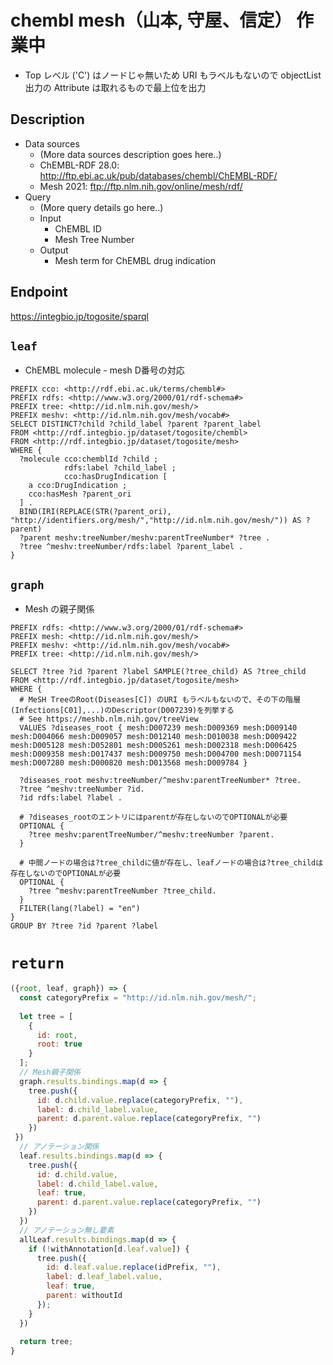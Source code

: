 # chembl mesh（山本, 守屋、信定） 作業中

* Top レベル ('C') はノードじゃ無いため URI もラベルもないので objectList 出力の Attribute は取れるもので最上位を出力

## Description

- Data sources
    - (More data sources description goes here..)
    - ChEMBL-RDF 28.0: http://ftp.ebi.ac.uk/pub/databases/chembl/ChEMBL-RDF/
    - Mesh 2021: ftp://ftp.nlm.nih.gov/online/mesh/rdf/
- Query
    - (More query details go here..)
    -  Input
        - ChEMBL ID
        - Mesh Tree Number
    - Output
        - Mesh term for ChEMBL drug indication

## Endpoint

https://integbio.jp/togosite/sparql

## `leaf`
- ChEMBL molecule - mesh D番号の対応
```sparql
PREFIX cco: <http://rdf.ebi.ac.uk/terms/chembl#> 
PREFIX rdfs: <http://www.w3.org/2000/01/rdf-schema#>
PREFIX tree: <http://id.nlm.nih.gov/mesh/>
PREFIX meshv: <http://id.nlm.nih.gov/mesh/vocab#>
SELECT DISTINCT?child ?child_label ?parent ?parent_label
FROM <http://rdf.integbio.jp/dataset/togosite/chembl>
FROM <http://rdf.integbio.jp/dataset/togosite/mesh>
WHERE {
  ?molecule cco:chemblId ?child ;
            rdfs:label ?child_label ;
            cco:hasDrugIndication [
    a cco:DrugIndication ;
    cco:hasMesh ?parent_ori
  ] .
  BIND(IRI(REPLACE(STR(?parent_ori), "http://identifiers.org/mesh/","http://id.nlm.nih.gov/mesh/")) AS ?parent)
  ?parent meshv:treeNumber/meshv:parentTreeNumber* ?tree .
  ?tree ^meshv:treeNumber/rdfs:label ?parent_label .
}
```
## `graph`
- Mesh の親子関係
```sparql
PREFIX rdfs: <http://www.w3.org/2000/01/rdf-schema#>
PREFIX mesh: <http://id.nlm.nih.gov/mesh/>
PREFIX meshv: <http://id.nlm.nih.gov/mesh/vocab#>
PREFIX tree: <http://id.nlm.nih.gov/mesh/>

SELECT ?tree ?id ?parent ?label SAMPLE(?tree_child) AS ?tree_child
FROM <http://rdf.integbio.jp/dataset/togosite/mesh>
WHERE {
  # MeSH TreeのRoot(Diseases[C]) のURI もラベルもないので、その下の階層(Infections[C01],...)のDescriptor(D007239)を列挙する
  # See https://meshb.nlm.nih.gov/treeView
  VALUES ?diseases_root { mesh:D007239 mesh:D009369 mesh:D009140 mesh:D004066 mesh:D009057 mesh:D012140 mesh:D010038 mesh:D009422 mesh:D005128 mesh:D052801 mesh:D005261 mesh:D002318 mesh:D006425 mesh:D009358 mesh:D017437 mesh:D009750 mesh:D004700 mesh:D0071154 mesh:D007280 mesh:D000820 mesh:D013568 mesh:D009784 }
 
  ?diseases_root meshv:treeNumber/^meshv:parentTreeNumber* ?tree.
  ?tree ^meshv:treeNumber ?id.
  ?id rdfs:label ?label .
  
  # ?diseases_rootのエントリにはparentが存在しないのでOPTIONALが必要
  OPTIONAL {
    ?tree meshv:parentTreeNumber/^meshv:treeNumber ?parent.
  }
  
  # 中間ノードの場合は?tree_childに値が存在し、leafノードの場合は?tree_childは存在しないのでOPTIONALが必要
  OPTIONAL {
    ?tree ^meshv:parentTreeNumber ?tree_child.
  }
  FILTER(lang(?label) = "en")
}
GROUP BY ?tree ?id ?parent ?label
```

# `return`
```javascript
({root, leaf, graph}) => {
  const categoryPrefix = "http://id.nlm.nih.gov/mesh/";
  
  let tree = [
    {
      id: root,
      root: true
    }
  ];
  // Mesh親子関係
  graph.results.bindings.map(d => {
    tree.push({
      id: d.child.value.replace(categoryPrefix, ""),
      label: d.child_label.value,
      parent: d.parent.value.replace(categoryPrefix, "")
    })
 })
  // アノテーション関係
  leaf.results.bindings.map(d => {
    tree.push({
      id: d.child.value,
      label: d.child_label.value,
      leaf: true,
      parent: d.parent.value.replace(categoryPrefix, "")
    })
  })
  // アノテーション無し要素
  allLeaf.results.bindings.map(d => {
    if (!withAnnotation[d.leaf.value]) {
      tree.push({
        id: d.leaf.value.replace(idPrefix, ""),
        label: d.leaf_label.value,
        leaf: true,
        parent: withoutId
      });
    }
  })
  
  return tree;	
}
```